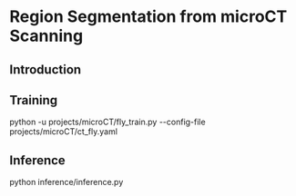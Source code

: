 # Region Segmentation from microCT Scanning

## Introduction

## Training

python -u projects/microCT/fly_train.py --config-file projects/microCT/ct_fly.yaml

## Inference  

python inference/inference.py
